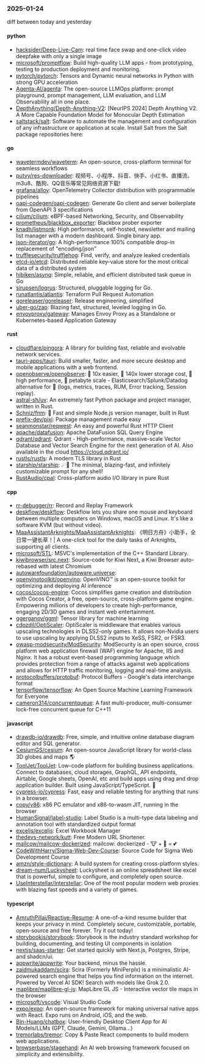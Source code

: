 ### 2025-01-24
diff between today and yesterday

#### python
* [hacksider/Deep-Live-Cam](https://github.com/hacksider/Deep-Live-Cam): real time face swap and one-click video deepfake with only a single image
* [microsoft/promptflow](https://github.com/microsoft/promptflow): Build high-quality LLM apps - from prototyping, testing to production deployment and monitoring.
* [pytorch/pytorch](https://github.com/pytorch/pytorch): Tensors and Dynamic neural networks in Python with strong GPU acceleration
* [Agenta-AI/agenta](https://github.com/Agenta-AI/agenta): The open-source LLMOps platform: prompt playground, prompt management, LLM evaluation, and LLM Observability all in one place.
* [DepthAnything/Depth-Anything-V2](https://github.com/DepthAnything/Depth-Anything-V2): [NeurIPS 2024] Depth Anything V2. A More Capable Foundation Model for Monocular Depth Estimation
* [saltstack/salt](https://github.com/saltstack/salt): Software to automate the management and configuration of any infrastructure or application at scale. Install Salt from the Salt package repositories here:

#### go
* [wavetermdev/waveterm](https://github.com/wavetermdev/waveterm): An open-source, cross-platform terminal for seamless workflows
* [putyy/res-downloader](https://github.com/putyy/res-downloader): 视频号、小程序、抖音、快手、小红书、直播流、m3u8、酷狗、QQ音乐等常见网络资源下载!
* [grafana/alloy](https://github.com/grafana/alloy): OpenTelemetry Collector distribution with programmable pipelines
* [oapi-codegen/oapi-codegen](https://github.com/oapi-codegen/oapi-codegen): Generate Go client and server boilerplate from OpenAPI 3 specifications
* [cilium/cilium](https://github.com/cilium/cilium): eBPF-based Networking, Security, and Observability
* [prometheus/blackbox_exporter](https://github.com/prometheus/blackbox_exporter): Blackbox prober exporter
* [knadh/listmonk](https://github.com/knadh/listmonk): High performance, self-hosted, newsletter and mailing list manager with a modern dashboard. Single binary app.
* [json-iterator/go](https://github.com/json-iterator/go): A high-performance 100% compatible drop-in replacement of "encoding/json"
* [trufflesecurity/trufflehog](https://github.com/trufflesecurity/trufflehog): Find, verify, and analyze leaked credentials
* [etcd-io/etcd](https://github.com/etcd-io/etcd): Distributed reliable key-value store for the most critical data of a distributed system
* [hibiken/asynq](https://github.com/hibiken/asynq): Simple, reliable, and efficient distributed task queue in Go
* [sirupsen/logrus](https://github.com/sirupsen/logrus): Structured, pluggable logging for Go.
* [runatlantis/atlantis](https://github.com/runatlantis/atlantis): Terraform Pull Request Automation
* [goreleaser/goreleaser](https://github.com/goreleaser/goreleaser): Release engineering, simplified
* [uber-go/zap](https://github.com/uber-go/zap): Blazing fast, structured, leveled logging in Go.
* [envoyproxy/gateway](https://github.com/envoyproxy/gateway): Manages Envoy Proxy as a Standalone or Kubernetes-based Application Gateway

#### rust
* [cloudflare/pingora](https://github.com/cloudflare/pingora): A library for building fast, reliable and evolvable network services.
* [tauri-apps/tauri](https://github.com/tauri-apps/tauri): Build smaller, faster, and more secure desktop and mobile applications with a web frontend.
* [openobserve/openobserve](https://github.com/openobserve/openobserve): 🚀 10x easier, 🚀 140x lower storage cost, 🚀 high performance, 🚀 petabyte scale - Elasticsearch/Splunk/Datadog alternative for 🚀 (logs, metrics, traces, RUM, Error tracking, Session replay).
* [astral-sh/uv](https://github.com/astral-sh/uv): An extremely fast Python package and project manager, written in Rust.
* [Schniz/fnm](https://github.com/Schniz/fnm): 🚀 Fast and simple Node.js version manager, built in Rust
* [prefix-dev/pixi](https://github.com/prefix-dev/pixi): Package management made easy
* [seanmonstar/reqwest](https://github.com/seanmonstar/reqwest): An easy and powerful Rust HTTP Client
* [apache/datafusion](https://github.com/apache/datafusion): Apache DataFusion SQL Query Engine
* [qdrant/qdrant](https://github.com/qdrant/qdrant): Qdrant - High-performance, massive-scale Vector Database and Vector Search Engine for the next generation of AI. Also available in the cloud https://cloud.qdrant.io/
* [rustls/rustls](https://github.com/rustls/rustls): A modern TLS library in Rust
* [starship/starship](https://github.com/starship/starship): ☄🌌️ The minimal, blazing-fast, and infinitely customizable prompt for any shell!
* [RustAudio/cpal](https://github.com/RustAudio/cpal): Cross-platform audio I/O library in pure Rust

#### cpp
* [rr-debugger/rr](https://github.com/rr-debugger/rr): Record and Replay Framework
* [deskflow/deskflow](https://github.com/deskflow/deskflow): Deskflow lets you share one mouse and keyboard between multiple computers on Windows, macOS and Linux. It's like a software KVM (but without video).
* [MaaAssistantArknights/MaaAssistantArknights](https://github.com/MaaAssistantArknights/MaaAssistantArknights): 《明日方舟》小助手，全日常一键长草！| A one-click tool for the daily tasks of Arknights, supporting all clients.
* [microsoft/STL](https://github.com/microsoft/STL): MSVC's implementation of the C++ Standard Library.
* [kiwibrowser/src.next](https://github.com/kiwibrowser/src.next): Source-code for Kiwi Next, a Kiwi Browser auto-rebased with latest Chromium
* [autowarefoundation/autoware.universe](https://github.com/autowarefoundation/autoware.universe): 
* [openvinotoolkit/openvino](https://github.com/openvinotoolkit/openvino): OpenVINO™ is an open-source toolkit for optimizing and deploying AI inference
* [cocos/cocos-engine](https://github.com/cocos/cocos-engine): Cocos simplifies game creation and distribution with Cocos Creator, a free, open-source, cross-platform game engine. Empowering millions of developers to create high-performance, engaging 2D/3D games and instant web entertainment.
* [ggerganov/ggml](https://github.com/ggerganov/ggml): Tensor library for machine learning
* [cdozdil/OptiScaler](https://github.com/cdozdil/OptiScaler): OptiScaler is middleware that enables various upscaling technologies in DLSS2-only games. It allows non-Nvidia users to use upscaling by applying DLSS2 inputs to XeSS, FSR2, or FSR3.
* [owasp-modsecurity/ModSecurity](https://github.com/owasp-modsecurity/ModSecurity): ModSecurity is an open source, cross platform web application firewall (WAF) engine for Apache, IIS and Nginx. It has a robust event-based programming language which provides protection from a range of attacks against web applications and allows for HTTP traffic monitoring, logging and real-time analysis.
* [protocolbuffers/protobuf](https://github.com/protocolbuffers/protobuf): Protocol Buffers - Google's data interchange format
* [tensorflow/tensorflow](https://github.com/tensorflow/tensorflow): An Open Source Machine Learning Framework for Everyone
* [cameron314/concurrentqueue](https://github.com/cameron314/concurrentqueue): A fast multi-producer, multi-consumer lock-free concurrent queue for C++11

#### javascript
* [drawdb-io/drawdb](https://github.com/drawdb-io/drawdb): Free, simple, and intuitive online database diagram editor and SQL generator.
* [CesiumGS/cesium](https://github.com/CesiumGS/cesium): An open-source JavaScript library for world-class 3D globes and maps 🌎
* [ToolJet/ToolJet](https://github.com/ToolJet/ToolJet): Low-code platform for building business applications. Connect to databases, cloud storages, GraphQL, API endpoints, Airtable, Google sheets, OpenAI, etc and build apps using drag and drop application builder. Built using JavaScript/TypeScript. 🚀
* [cypress-io/cypress](https://github.com/cypress-io/cypress): Fast, easy and reliable testing for anything that runs in a browser.
* [copy/v86](https://github.com/copy/v86): x86 PC emulator and x86-to-wasm JIT, running in the browser
* [HumanSignal/label-studio](https://github.com/HumanSignal/label-studio): Label Studio is a multi-type data labeling and annotation tool with standardized output format
* [exceljs/exceljs](https://github.com/exceljs/exceljs): Excel Workbook Manager
* [thedevs-network/kutt](https://github.com/thedevs-network/kutt): Free Modern URL Shortener.
* [mailcow/mailcow-dockerized](https://github.com/mailcow/mailcow-dockerized): mailcow: dockerized - 🐮 + 🐋 = 💕
* [CodeWithHarry/Sigma-Web-Dev-Course](https://github.com/CodeWithHarry/Sigma-Web-Dev-Course): Source Code for Sigma Web Development Course
* [amzn/style-dictionary](https://github.com/amzn/style-dictionary): A build system for creating cross-platform styles.
* [dream-num/Luckysheet](https://github.com/dream-num/Luckysheet): Luckysheet is an online spreadsheet like excel that is powerful, simple to configure, and completely open source.
* [UseInterstellar/Interstellar](https://github.com/UseInterstellar/Interstellar): One of the most popular modern web proxies with blazing fast speeds and a variety of games.

#### typescript
* [AmruthPillai/Reactive-Resume](https://github.com/AmruthPillai/Reactive-Resume): A one-of-a-kind resume builder that keeps your privacy in mind. Completely secure, customizable, portable, open-source and free forever. Try it out today!
* [storybookjs/storybook](https://github.com/storybookjs/storybook): Storybook is the industry standard workshop for building, documenting, and testing UI components in isolation
* [nextjs/saas-starter](https://github.com/nextjs/saas-starter): Get started quickly with Next.js, Postgres, Stripe, and shadcn/ui.
* [appwrite/appwrite](https://github.com/appwrite/appwrite): Your backend, minus the hassle.
* [zaidmukaddam/scira](https://github.com/zaidmukaddam/scira): Scira (Formerly MiniPerplx) is a minimalistic AI-powered search engine that helps you find information on the internet. Powered by Vercel AI SDK! Search with models like Grok 2.0.
* [maplibre/maplibre-gl-js](https://github.com/maplibre/maplibre-gl-js): MapLibre GL JS - Interactive vector tile maps in the browser
* [microsoft/vscode](https://github.com/microsoft/vscode): Visual Studio Code
* [expo/expo](https://github.com/expo/expo): An open-source framework for making universal native apps with React. Expo runs on Android, iOS, and the web.
* [Bin-Huang/chatbox](https://github.com/Bin-Huang/chatbox): User-friendly Desktop Client App for AI Models/LLMs (GPT, Claude, Gemini, Ollama...)
* [tremorlabs/tremor](https://github.com/tremorlabs/tremor): Copy & Paste React components to build modern web applications.
* [browserbase/stagehand](https://github.com/browserbase/stagehand): An AI web browsing framework focused on simplicity and extensibility.
